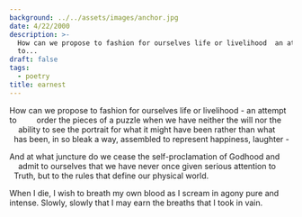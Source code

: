 ```yaml
---
background: ../../assets/images/anchor.jpg
date: 4/22/2000
description: >-
  How can we propose to fashion for ourselves life or livelihood  an attempt
  to...
draft: false
tags:
  - poetry
title: earnest
---
```


How can we propose to fashion for ourselves life or livelihood - an attempt to
        order the pieces of a puzzle when we have neither the will nor the
        ability to see the portrait for what it might have been rather than what
        has been, in so bleak a way, assembled to represent happiness, laughter -

And at what juncture do we cease the self-proclamation of Godhood and
        admit to ourselves that we have never once given serious attention to
        Truth, but to the rules that define our physical world.

When I die, I wish to breath my own blood as I scream in agony pure and
    intense. Slowly, slowly that I may earn the breaths that I took in vain.
